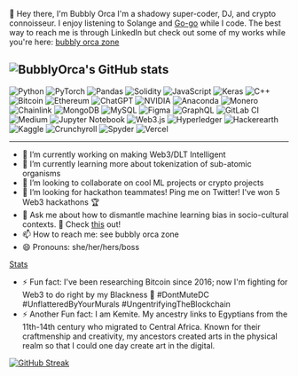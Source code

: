:wave: Hey there, I'm Bubbly Orca
I'm a shadowy super-coder, DJ, and crypto connoisseur. I enjoy listening to Solange and [Go-go](https://www.youtube.com/watch?v=-nXufntT_dE) while I code. The best way to reach me is through LinkedIn but check out some of my works while you're here: [bubbly orca zone](https://linktr.ee/bubblyorca) </br>

![BubblyOrca's GitHub stats](https://github-readme-stats.vercel.app/api?username=BubblyOrca&show_icons=true&theme=tokyonight) </br>
----

![Python](https://img.shields.io/badge/python-3670A0?style=for-the-badge&logo=python&logoColor=ffdd54)
![PyTorch](https://img.shields.io/badge/PyTorch-%23EE4C2C.svg?style=for-the-badge&logo=PyTorch&logoColor=white)
![Pandas](https://img.shields.io/badge/pandas-%23150458.svg?style=for-the-badge&logo=pandas&logoColor=white)
![Solidity](https://img.shields.io/badge/Solidity-%23363636.svg?style=for-the-badge&logo=solidity&logoColor=white)
![JavaScript](https://img.shields.io/badge/javascript-%23323330.svg?style=for-the-badge&logo=javascript&logoColor=%23F7DF1E)
![Keras](https://img.shields.io/badge/Keras-%23D00000.svg?style=for-the-badge&logo=Keras&logoColor=white)
![C++](https://img.shields.io/badge/c++-%2300599C.svg?style=for-the-badge&logo=c%2B%2B&logoColor=white)
![Bitcoin](https://img.shields.io/badge/Bitcoin-000?style=for-the-badge&logo=bitcoin&logoColor=white)
![Ethereum](https://img.shields.io/badge/Ethereum-3C3C3D?style=for-the-badge&logo=Ethereum&logoColor=white)
![ChatGPT](https://img.shields.io/badge/chatGPT-74aa9c?style=for-the-badge&logo=openai&logoColor=white)
![NVIDIA](https://img.shields.io/badge/nVIDIA-%2376B900.svg?style=for-the-badge&logo=nVIDIA&logoColor=white)
![Anaconda](https://img.shields.io/badge/Anaconda-%2344A833.svg?style=for-the-badge&logo=anaconda&logoColor=white)
![Monero](https://img.shields.io/badge/monero-FF6600?style=for-the-badge&logo=monero&logoColor=white)
![Chainlink](https://img.shields.io/badge/Chainlink-375BD2?style=for-the-badge&logo=Chainlink&logoColor=white)
![MongoDB](https://img.shields.io/badge/MongoDB-%234ea94b.svg?style=for-the-badge&logo=mongodb&logoColor=white)
![MySQL](https://img.shields.io/badge/mysql-%2300f.svg?style=for-the-badge&logo=mysql&logoColor=white)
![Figma](https://img.shields.io/badge/figma-%23F24E1E.svg?style=for-the-badge&logo=figma&logoColor=white)
![GraphQL](https://img.shields.io/badge/-GraphQL-E10098?style=for-the-badge&logo=graphql&logoColor=black)
![GitLab CI](https://img.shields.io/badge/gitlab%20ci-%23181717.svg?style=for-the-badge&logo=gitlab&logoColor=white)
![Medium](https://img.shields.io/badge/Medium-12100E?style=for-the-badge&logo=medium&logoColor=white)
![Jupyter Notebook](https://img.shields.io/badge/jupyter-%23FA0F00.svg?style=for-the-badge&logo=jupyter&logoColor=white)
![Web3.js](https://img.shields.io/badge/web3.js-F16822?style=for-the-badge&logo=web3.js&logoColor=white)
![Hyperledger](https://img.shields.io/badge/hyperledger-2F3134?style=for-the-badge&logo=hyperledger&logoColor=white)
![Hackerearth](https://img.shields.io/badge/HackerEarth-%232C3454.svg?&style=for-the-badge&logo=HackerEarth&logoColor=Blue)
![Kaggle](https://img.shields.io/badge/Kaggle-035a7d?style=for-the-badge&logo=kaggle&logoColor=white)
![Crunchyroll](https://img.shields.io/badge/Crunchyroll-F47521?style=for-the-badge&logo=crunchyroll&logoColor=white)
![Spyder](https://img.shields.io/badge/Spyder-838485?style=for-the-badge&logo=spyder%20ide&logoColor=maroon)
![Vercel](https://img.shields.io/badge/vercel-%23000000.svg?style=for-the-badge&logo=vercel&logoColor=white)

----
- 🔭 I’m currently working on making Web3/DLT Intelligent
- 🌱 I’m currently learning more about tokenization of sub-atomic organisms
- 👯 I’m looking to collaborate on cool ML projects or crypto projects
- 🤔 I’m looking for hackathon teammates! Ping me on Twitter! I've won 5 Web3 hackathons 🏆
- 💬 Ask me about how to dismantle machine learning bias in socio-cultural contexts. 🚨 Check [this](https://www.washingtonpost.com/nation/2022/11/30/san-francisco-police-robots-kill/) out!
- 📫 How to reach me: see bubbly orca zone
- 😄 Pronouns: she/her/hers/boss

[Stats](https://github-profile-trophy.vercel.app/?username=bubblyorca&row=2&column=3)

- ⚡ Fun fact: I've been researching Bitcoin since 2016; now I'm fighting for Web3 to do right by my Blackness 🖤 #DontMuteDC #UnflatteredByYourMurals #UngentrifyingTheBlockchain
- ⚡ Another Fun fact: I am Kemite. My ancestry links to Egyptians from the 11th-14th century who migrated to Central Africa. Known for their craftmenship and creativity, my ancestors created arts in the physical realm so that I could one day create art in the digital.

[![GitHub Streak](http://github-readme-streak-stats.herokuapp.com?user=bubblyorca&theme=dark&background=0B0F22)](https://git.io/streak-stats)
